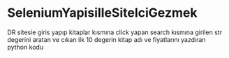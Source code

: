 # SeleniumYapisiIleSiteIciGezmek

DR sitesie giris yapıp kitaplar kısmına click yapan search kısmına girilen str degerini aratan ve cıkan ilk 10 degerin kitap adı ve fiyatlarını yazdıran python kodu
